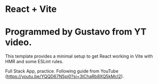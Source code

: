 # React + Vite
# Programmed by Gustavo from YT video.
This template provides a minimal setup to get React working in Vite with HMR and some ESLint rules.

Full Stack App, practice. Following guide from YouTube (https://youtu.be/YQQD67N5pi0?si=3IChaRb8XQ5kMcI2).
